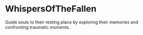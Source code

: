 # WhispersOfTheFallen
Guide souls to their resting place by exploring their memories and confronting traumatic moments.
